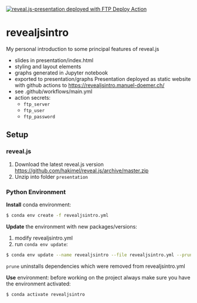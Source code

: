 [<img alt="reveal.js-presentation deployed with FTP Deploy Action" src="https://img.shields.io/badge/Deployed With-FTP DEPLOY ACTION-%3CCOLOR%3E?style=for-the-badge&color=2b9348">](https://github.com/SamKirkland/FTP-Deploy-Action)
# revealjsintro
My personal introduction to some principal features of reveal.js
* slides in presentation/index.html
* styling and layout elements
* graphs generated in Jupyter notebook
 * exported to presentation/graphs
Presentation deployed as static website with github actions to https://revealjsintro.manuel-doemer.ch/
  * see .github/workflows/main.yml
  * action secrets:
    * `ftp_server`
    * `ftp_user`
    * `ftp_password`
## Setup
### reveal.js
1. Download the latest reveal.js version https://github.com/hakimel/reveal.js/archive/master.zip
2. Unzip into folder `presentation`

### Python Environment
**Install** conda environment:
```sh
$ conda env create -f revealjsintro.yml
```
**Update** the environment with new packages/versions:
1. modify revealjsintro.yml
2. run `conda env update`:
```sh
$ conda env update --name revealjsintro --file revealjsintro.yml --prune
```
`prune` uninstalls dependencies which were removed from revealjsintro.yml

**Use** environment:
before working on the project always make sure you have the environment activated:
```sh
$ conda activate revealjsintro
```
